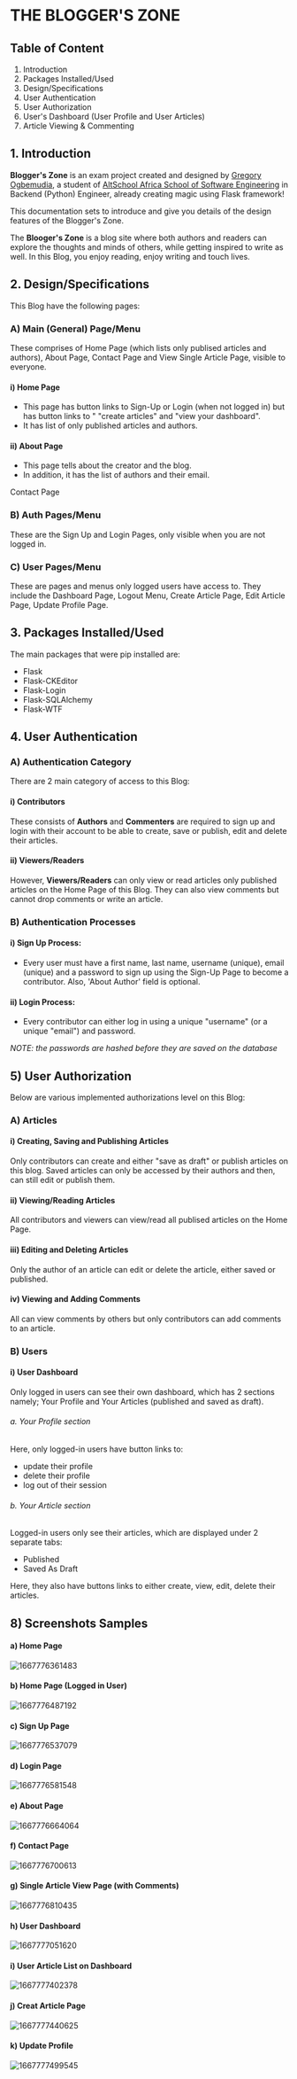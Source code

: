 # **THE BLOGGER'S ZONE**

## **Table of Content**

1. Introduction
2. Packages Installed/Used
3. Design/Specifications
4. User Authentication
5. User Authorization
6. User's Dashboard (User Profile and User Articles)
7. Article Viewing & Commenting

## 1. Introduction

**Blogger's Zone** is an exam project created and designed by [Gregory Ogbemudia](https://github.com/OSQUAREG), a student of [AltSchool Africa School of Software Engineering](https://thealtschool.com/software-engineering/) in Backend (Python) Engineer, already creating magic using Flask framework!

This documentation sets to introduce and give you details of the design features of the Blogger's Zone.

The **Blooger's Zone** is a blog site where both authors and readers can explore the thoughts and minds of others, while getting inspired to write as well. In this Blog, you enjoy reading, enjoy writing and touch lives.

## 2. Design/Specifications

This Blog have the following pages:

### A) Main (General) Page/Menu

These comprises of Home Page (which lists only publised articles and authors), About Page, Contact Page and View Single Article Page, visible to everyone.

#### i) Home Page

* This page has button links to Sign-Up or Login (when not logged in) but has button links to " "create articles" and "view your dashboard".
* It has list of only published articles and authors.

#### ii) About Page

* This page tells about the creator and the blog.
* In addition, it has the list of authors and their email.

Contact Page

### B) Auth Pages/Menu

These are the Sign Up and Login Pages, only visible when you are not logged in.

### C) User Pages/Menu

These are pages and menus only logged users have access to. They include the Dashboard Page, Logout Menu, Create Article Page, Edit Article Page, Update Profile Page.

## 3. Packages Installed/Used

The main packages that were pip installed are:

* Flask
* Flask-CKEditor
* Flask-Login
* Flask-SQLAlchemy
* Flask-WTF

## 4. User Authentication

### A) Authentication Category

There are 2 main category of access to this Blog:

#### i) Contributors

These consists of **Authors** and **Commenters** are required to sign up and login with their account to be able to create, save or publish, edit and delete their articles.

#### ii) Viewers/Readers

However, **Viewers/Readers** can only view or read articles only published articles on the Home Page of this Blog. They can also view comments but cannot drop comments or write an article.

### B) Authentication Processes

#### i) Sign Up Process:

* Every user must have a first name, last name, username (unique), email (unique) and a password to sign up using the Sign-Up Page to become a contributor. Also, 'About Author' field is optional.

#### ii) Login Process:

* Every contributor can either log in using a unique "username" (or a unique "email") and password.

*NOTE: the passwords are hashed before they are saved on the database*

## 5) User Authorization

Below are various implemented authorizations level on this Blog:

### A) Articles

#### i) Creating, Saving and Publishing Articles

Only contributors can create and either "save as draft" or publish articles on this blog. Saved articles can only be accessed by their authors and then, can still edit or publish them.

#### ii) Viewing/Reading Articles

All contributors and viewers can view/read all publised articles on the Home Page.

#### iii) Editing and Deleting Articles

Only the author of an article can edit or delete the article, either saved or published.

#### iv) Viewing and Adding Comments

All can view comments by others but only contributors can add comments to an article.

### B) Users

#### i) User Dashboard

Only logged in users can see their own dashboard, which has 2 sections namely; Your Profile and Your Articles (published and saved as draft).

###### a. Your Profile section

Here, only logged-in users have button links to:

* update their profile
* delete their profile
* log out of their session

###### b. Your Article section

Logged-in users only see their articles, which are displayed under 2 separate tabs:

* Published
* Saved As Draft

Here, they also have buttons links to either create, view, edit, delete their articles.

## 8) Screenshots Samples

#### a) Home Page

![1667776361483](image/README/1667776361483.png)

#### b) Home Page (Logged in User)

![1667776487192](image/README/1667776487192.png)

#### c) Sign Up Page

![1667776537079](image/README/1667776537079.png)

#### d) Login Page

![1667776581548](image/README/1667776581548.png)

#### e) About Page

![1667776664064](image/README/1667776664064.png)

#### f) Contact Page

![1667776700613](image/README/1667776700613.png)

#### g) Single Article View Page (with Comments)

![1667776810435](image/README/1667776810435.png)

#### h) User Dashboard

![1667777051620](image/README/1667777051620.png)

#### i) User Article List on Dashboard

![1667777402378](image/README/1667777402378.png)

#### j) Creat Article Page

![1667777440625](image/README/1667777440625.png)

#### k) Update Profile

![1667777499545](image/README/1667777499545.png)
